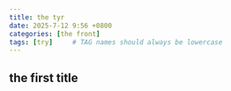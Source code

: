 ```yaml
---
title: the tyr
date: 2025-7-12 9:56 +0800
categories: [the front]
tags: [try]     # TAG names should always be lowercase
---
```


## the first title
